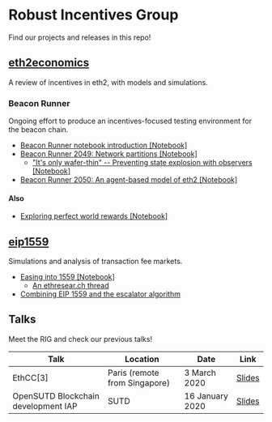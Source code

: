 # Robust Incentives Group

Find our projects and releases in this repo!

## [eth2economics](eth2economics)

A review of incentives in eth2, with models and simulations.

### Beacon Runner

Ongoing effort to produce an incentives-focused testing environment for the beacon chain.

- [Beacon Runner notebook introduction [Notebook]](eth2economics/code/beaconrunner/beacon_runner.ipynb)
- [Beacon Runner 2049: Network partitions [Notebook]](eth2economics/code/beaconrunner2049/beacon_runner_2049.ipynb)
  - ["It's only wafer-thin" -- Preventing state explosion with observers [Notebook]](eth2economics/code/beaconrunner2049/observers/observed-br2049.ipynb)
- [Beacon Runner 2050: An agent-based model of eth2 [Notebook]](eth2economics/code/beaconrunner2050/br2050.ipynb)

#### Also

- [Exploring perfect world rewards [Notebook]](eth2economics/code/minisims/perfect_world.ipynb)

## [eip1559](eip1559)

Simulations and analysis of transaction fee markets.

- [Easing into 1559 [Notebook]](eip1559/eip1559.ipynb)
  - [An ethresear.ch thread](https://ethresear.ch/t/eip-1559-simulations/7280)
- [Combining EIP 1559 and the escalator algorithm](eip1559/combination.md)

## Talks

Meet the RIG and check our previous talks!

| Talk | Location | Date | Link |
|---|---|---|---|
| EthCC\[3\] | Paris (remote from Singapore) | 3 March 2020 | [Slides](assets/pdf/rig-ethcc.pdf) |
| OpenSUTD Blockchain development IAP | SUTD | 16 January 2020 | [Slides](https://docs.google.com/presentation/d/10LR57HTiSs-8pBpNeXKoJ13zOPxzOrLI8Avs3FSDsz0/edit?usp=sharing) |

